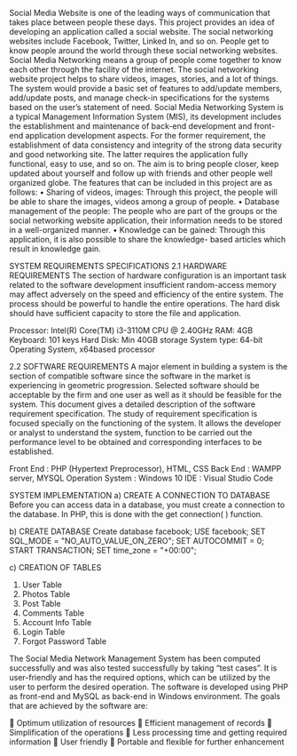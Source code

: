 Social Media Website is one of the leading ways of communication that takes place between people these days. This project provides an idea of developing an application called a social website. The social networking websites include Facebook, Twitter, Linked In, and 
so on. People get to know people around the world through these social networking websites. Social Media Networking means a group of people come together to know each other through the facility of the internet. The social networking website project helps to share videos, images, stories, and a lot of things. The system would provide a basic set of features to add/update members, add/update posts, and manage check-in specifications for the systems based on the user’s statement of need. Social Media Networking System is a typical Management Information System (MIS), its development includes the establishment and maintenance of back-end development and front-end application development aspects. For the former requirement, the establishment of data consistency and integrity of the strong data security and good networking site. The latter requires the application fully functional, easy to use, and so on. 
The aim is to bring people closer, keep updated about yourself and follow up with friends and other people well organized globe. 
The features that can be included in this project are as follows: 
• Sharing of videos, images: Through this project, the people will be able to share the 
images, videos among a group of people. 
• Database management of the people: The people who are part of the groups or the social 
networking website application, their information needs to be stored in a well-organized 
manner. 
• Knowledge can be gained: Through this application, it is also possible to share the 
knowledge- based articles which result in knowledge gain. 

SYSTEM REQUIREMENTS SPECIFICATIONS
2.1 HARDWARE REQUIREMENTS
The section of hardware configuration is an important task related to the software development insufficient random-access memory may affect adversely on the speed and efficiency of the entire system. The process should be powerful to handle the entire operations. The hard disk should have sufficient capacity to store the file and application.

Processor: Intel(R) Core(TM) i3-3110M CPU @ 2.40GHz
RAM: 4GB
Keyboard: 101 keys
Hard Disk: Min 40GB storage
System type: 64-bit Operating System, x64based processor

2.2 SOFTWARE REQUIREMENTS
A major element in building a system is the section of compatible software since the software in the market is experiencing in geometric progression. Selected software should be acceptable by the firm and one user as well as it should be feasible for the system. This document gives a detailed description of the software requirement specification. The study of requirement specification is 
focused specially on the functioning of the system. It allows the developer or analyst to understand the system, function to be carried out the performance level to be obtained and corresponding interfaces to be established.

Front End : PHP (Hypertext Preprocessor), HTML, CSS
Back End : WAMPP server, MYSQL
Operation System : Windows 10
IDE : Visual Studio Code

SYSTEM IMPLEMENTATION
a) CREATE A CONNECTION TO DATABASE
Before you can access data in a database, you must create a connection 
to the database. In PHP, this is done with the get connection( ) function.
<?php
$con = mysqli_connect('localhost','root','','facebook');
?>

b) CREATE DATABASE
Create database facebook;
USE facebook;
SET SQL_MODE = "NO_AUTO_VALUE_ON_ZERO";
SET AUTOCOMMIT = 0;
START TRANSACTION;
SET time_zone = "+00:00";

c) CREATION OF TABLES
1. User Table
2. Photos Table
3. Post Table
4. Comments Table
5. Account Info Table
6. Login Table
7. Forgot Password Table
   
The Social Media Network Management System has been computed successfully and was also tested successfully by taking “test cases”. It is user-friendly and has the required options, which can be utilized by the user to perform the desired operation. The software is developed using PHP as front-end and MySQL as back-end in Windows environment. The goals that are achieved by the software are:

 Optimum utilization of resources
 Efficient management of records
 Simplification of the operations
 Less processing time and getting required information
 User friendly
 Portable and flexible for further enhancement
